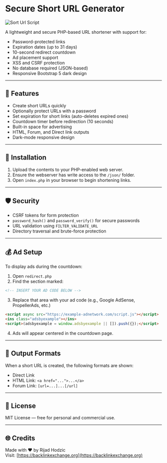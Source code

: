 # Secure Short URL Generator

 ![Sort Url Script]([https://res.cloudinary.com/demo/image/upload/sample.jpg](https://i.postimg.cc/CKBBQ46C/33db1892bd5cd7649b32df3382aee4d4.png))

A lightweight and secure PHP-based URL shortener with support for:

- Password-protected links
- Expiration dates (up to 31 days)
- 10-second redirect countdown
- Ad placement support
- XSS and CSRF protection
- No database required (JSON-based)
- Responsive Bootstrap 5 dark design

---

## 🚀 Features

- Create short URLs quickly
- Optionally protect URLs with a password
- Set expiration for short links (auto-deletes expired ones)
- Countdown timer before redirection (10 seconds)
- Built-in space for advertising
- HTML, Forum, and Direct link outputs
- Dark-mode responsive design

---

## 📂 Installation

1. Upload the contents to your PHP-enabled web server.
2. Ensure the webserver has write access to the `/json/` folder.
3. Open `index.php` in your browser to begin shortening links.

---

## 🛡 Security

- CSRF tokens for form protection
- `password_hash()` and `password_verify()` for secure passwords
- URL validation using `FILTER_VALIDATE_URL`
- Directory traversal and brute-force protection

---

## 💰 Ad Setup

To display ads during the countdown:

1. Open `redirect.php`
2. Find the section marked:

```html
<!-- INSERT YOUR AD CODE BELOW -->
```

3. Replace that area with your ad code (e.g., Google AdSense, PropellerAds, etc.)

```html
<script async src="https://example-adnetwork.com/script.js"></script>
<ins class="adsbyexample"></ins>
<script>(adsbyexample = window.adsbyexample || []).push({});</script>
```

4. Ads will appear centered in the countdown page.

---

## 🔗 Output Formats

When a short URL is created, the following formats are shown:

- Direct Link  
- HTML Link: `<a href="...">...</a>`
- Forum Link: `[url=...]...[/url]`

---

## 📝 License

MIT License — free for personal and commercial use.

---

## 🌐 Credits

Made with ❤️ by Rijad Hodzic  
Visit: [https://backlinkexchange.org](https://backlinkexchange.org)
